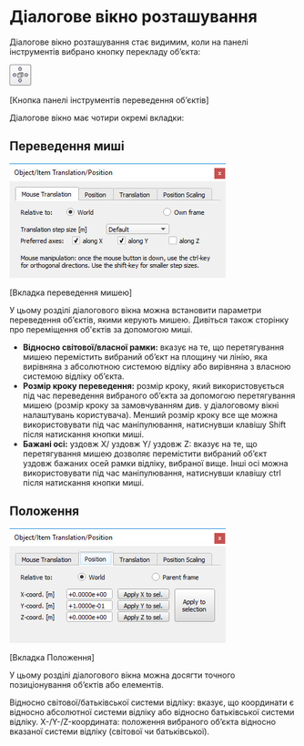 # Діалогове вікно розташування #
Діалогове вікно розташування стає видимим, коли на панелі інструментів вибрано кнопку перекладу об’єкта:

![objectShiftButton](objectShiftButton.jpg) 

[Кнопка панелі інструментів переведення об’єктів]

Діалогове вікно має чотири окремі вкладки:
## Переведення миші ##

![positionDlg1](positionDlg1.jpg)

[Вкладка переведення мишею]

У цьому розділі діалогового вікна можна встановити параметри переведення об’єктів, якими керують мишею. Дивіться також сторінку про переміщення об'єктів за допомогою миші.

+ **Відносно світової/власної рамки:** вказує на те, що перетягування мишею перемістить вибраний об’єкт на площину чи лінію, яка вирівняна з абсолютною системою відліку або вирівняна з власною системою відліку об’єкта.
+ **Розмір кроку переведення:** розмір кроку, який використовується під час переведення вибраного об’єкта за допомогою перетягування мишею (розмір кроку за замовчуванням див. у діалоговому вікні налаштувань користувача). Менший розмір кроку все ще можна використовувати під час маніпулювання, натиснувши клавішу Shift після натискання кнопки миші.
+ **Бажані осі:** уздовж X/ уздовж Y/ уздовж Z: вказує на те, що перетягування мишею дозволяє перемістити вибраний об’єкт уздовж бажаних осей рамки відліку, вибраної вище. Інші осі можна використовувати під час маніпулювання, натиснувши клавішу ctrl після натискання кнопки миші.

## Положення ##

![positionDlg2](positionDlg2.jpg)

[Вкладка Положення]

У цьому розділі діалогового вікна можна досягти точного позиціонування об’єктів або елементів.

Відносно світової/батьківської системи відліку: вказує, що координати є відносно абсолютної системи відліку або відносно батьківської системи відліку.
X-/Y-/Z-координата: положення вибраного об’єкта відносно вказаної системи відліку (світової чи батьківської).

